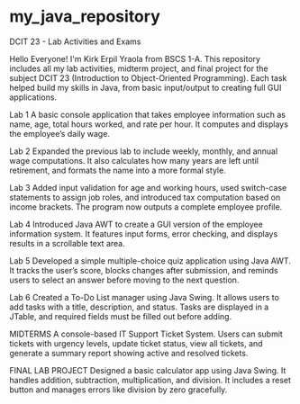 # my_java_repository

DCIT 23 - Lab Activities and Exams

Hello Everyone! I'm Kirk Erpil Yraola from BSCS 1-A. This repository includes all my lab activities, midterm project, and final project for the subject DCIT 23 (Introduction to Object-Oriented Programming). Each task helped build my skills in Java, from basic input/output to creating full GUI applications.

Lab 1
A basic console application that takes employee information such as name, age, total hours worked, and rate per hour. It computes and displays the employee’s daily wage.


Lab 2
Expanded the previous lab to include weekly, monthly, and annual wage computations. It also calculates how many years are left until retirement, and formats the name into a more formal style.


Lab 3
Added input validation for age and working hours, used switch-case statements to assign job roles, and introduced tax computation based on income brackets. The program now outputs a complete employee profile.


Lab 4
Introduced Java AWT to create a GUI version of the employee information system. It features input forms, error checking, and displays results in a scrollable text area.


Lab 5
Developed a simple multiple-choice quiz application using Java AWT. It tracks the user’s score, blocks changes after submission, and reminds users to select an answer before moving to the next question.


Lab 6
Created a To-Do List manager using Java Swing. It allows users to add tasks with a title, description, and status. Tasks are displayed in a JTable, and required fields must be filled out before adding.


MIDTERMS 
A console-based IT Support Ticket System. Users can submit tickets with urgency levels, update ticket status, view all tickets, and generate a summary report showing active and resolved tickets.


FINAL LAB PROJECT
Designed a basic calculator app using Java Swing. It handles addition, subtraction, multiplication, and division. It includes a reset button and manages errors like division by zero gracefully.